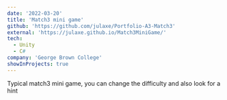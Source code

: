 ```yaml
---
date: '2022-03-20'
title: 'Match3 mini game'
github: 'https://github.com/julaxe/Portfolio-A3-Match3'
external: 'https://julaxe.github.io/Match3MiniGame/'
tech:
  - Unity
  - C#
company: 'George Brown College'
showInProjects: true
---
```


Typical match3 mini game, you can change the difficulty and also look for a hint
